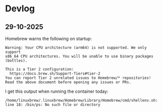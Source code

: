 # Devlog

## 29-10-2025

Homebrew warns the following on startup:

```
Warning: Your CPU architecture (arm64) is not supported. We only support
x86_64 CPU architectures. You will be unable to use binary packages (bottles).

This is a Tier 2 configuration:
  https://docs.brew.sh/Support-Tiers#tier-2
You can report Tier 2 unrelated issues to Homebrew/* repositories!
Read the above document before opening any issues or PRs.
```

I get this output when running the container today:

```
/home/linuxbrew/.linuxbrew/Homebrew/Library/Homebrew/cmd/shellenv.sh: line 18: /bin/ps: No such file or directory
```

